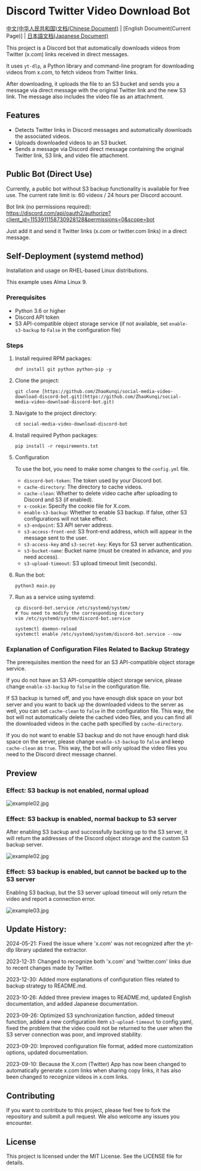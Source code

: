 # Discord Twitter Video Download Bot

[中文(中华人民共和国)文档(Chinese Document)](README.md) | [English Document(Current Page)] | [日本語文档(Japanese Document)](README_JP.md)

This project is a Discord bot that automatically downloads videos from Twitter (x.com) links received in direct messages.

It uses `yt-dlp`, a Python library and command-line program for downloading videos from x.com, to fetch videos from Twitter links.

After downloading, it uploads the file to an S3 bucket and sends you a message via direct message with the original Twitter link and the new S3 link. The message also includes the video file as an attachment.

## Features

-   Detects Twitter links in Discord messages and automatically downloads the associated videos.
-   Uploads downloaded videos to an S3 bucket.
-   Sends a message via Discord direct message containing the original Twitter link, S3 link, and video file attachment.

## Public Bot (Direct Use)

Currently, a public bot without S3 backup functionality is available for free use.  The current rate limit is: 60 videos / 24 hours per Discord account.

Bot link (no permissions required): https://discord.com/api/oauth2/authorize?client_id=1153911158730928128&permissions=0&scope=bot

Just add it and send it Twitter links (x.com or twitter.com links) in a direct message.

## Self-Deployment (systemd method)

Installation and usage on RHEL-based Linux distributions.

This example uses Alma Linux 9.

### Prerequisites

-   Python 3.6 or higher
-   Discord API token
-   S3 API-compatible object storage service (if not available, set `enable-s3-backup` to `False` in the configuration file)

### Steps

1.  Install required RPM packages:
    ```
    dnf install git python python-pip -y
    ```

2.  Clone the project:
    ```
    git clone [https://github.com/ZhaoKunqi/social-media-video-download-discord-bot.git](https://github.com/ZhaoKunqi/social-media-video-download-discord-bot.git)
    ```

3.  Navigate to the project directory:
    ```
    cd social-media-video-download-discord-bot
    ```

4.  Install required Python packages:
    ```
    pip install -r requirements.txt
    ```

5.  Configuration

    To use the bot, you need to make some changes to the `config.yml` file.

    -   `discord-bot-token`: The token used by your Discord bot.
    -   `cache-directory`: The directory to cache videos.
    -   `cache-clean`: Whether to delete video cache after uploading to Discord and S3 (if enabled).
    -   `x-cookie`: Specify the cookie file for X.com.
    -   `enable-s3-backup`: Whether to enable S3 backup. If false, other S3 configurations will not take effect.
    -   `s3-endpoint`: S3 API server address.
    -   `s3-access-front-end`: S3 front-end address, which will appear in the message sent to the user.
    -   `s3-access-key` and `s3-secret-key`: Keys for S3 server authentication.
    -   `s3-bucket-name`: Bucket name (must be created in advance, and you need access).
    - `s3-upload-timeout`: S3 upload timeout limit (seconds).

6.  Run the bot:
    ```
    python3 main.py
    ```

7.  Run as a service using systemd:

    ```
    cp discord-bot.service /etc/systemd/system/
    # You need to modify the corresponding directory
    vim /etc/systemd/system/discord-bot.service

    systemctl daemon-reload
    systemctl enable /etc/systemd/system/discord-bot.service --now
    ```

### Explanation of Configuration Files Related to Backup Strategy

The prerequisites mention the need for an S3 API-compatible object storage service.

If you do not have an S3 API-compatible object storage service, please change `enable-s3-backup` to `false` in the configuration file.

If S3 backup is turned off, and you have enough disk space on your bot server and you want to back up the downloaded videos to the server as well, you can set `cache-clean` to `false` in the configuration file. This way, the bot will not automatically delete the cached video files, and you can find all the downloaded videos in the cache path specified by `cache-directory`.

If you do not want to enable S3 backup and do not have enough hard disk space on the server, please change `enable-s3-backup` to `false` and keep `cache-clean` as `true`. This way, the bot will only upload the video files you need to the Discord direct message channel.

## Preview

### Effect: S3 backup is not enabled, normal upload

![example02.jpg](example04.jpg)

### Effect: S3 backup is enabled, normal backup to S3 server

After enabling S3 backup and successfully backing up to the S3 server, it will return the addresses of the Discord object storage and the custom S3 backup server.

![example02.jpg](example02.jpg)

### Effect: S3 backup is enabled, but cannot be backed up to the S3 server

Enabling S3 backup, but the S3 server upload timeout will only return the video and report a connection error.

![example03.jpg](example03.jpg)

## Update History:

2024-05-21: Fixed the issue where 'x.com' was not recognized after the yt-dlp library updated the extractor.

2023-12-31: Changed to recognize both 'x.com' and 'twitter.com' links due to recent changes made by Twitter.

2023-12-30: Added more explanations of configuration files related to backup strategy to README.md.

2023-10-26: Added three preview images to README.md, updated English documentation, and added Japanese documentation.

2023-09-26: Optimized S3 synchronization function, added timeout function, added a new configuration item `s3-upload-timeout` to config.yaml, fixed the problem that the video could not be returned to the user when the S3 server connection was poor, and improved stability.

2023-09-20: Improved configuration file format, added more customization options, updated documentation.

2023-09-10: Because the X.com (Twitter) App has now been changed to automatically generate x.com links when sharing copy links, it has also been changed to recognize videos in x.com links.

## Contributing

If you want to contribute to this project, please feel free to fork the repository and submit a pull request. We also welcome any issues you encounter.

## License

This project is licensed under the MIT License. See the LICENSE file for details.
